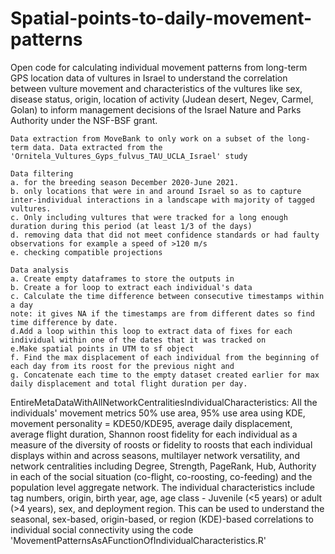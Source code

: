 # Spatial-points-to-daily-movement-patterns

Open code for calculating individual movement patterns from long-term GPS location data of vultures in Israel to understand the correlation between vulture movement and characteristics of the vultures like sex, disease status, origin, location of activity (Judean desert, Negev, Carmel, Golan) to inform management decisions of the Israel Nature and Parks Authority under the NSF-BSF grant.

    Data extraction from MoveBank to only work on a subset of the long-term data. Data extracted from the 'Ornitela_Vultures_Gyps_fulvus_TAU_UCLA_Israel' study

    Data filtering 
    a. for the breeding season December 2020-June 2021. 
    b. only locations that were in and around Israel so as to capture inter-individual interactions in a landscape with majority of tagged vultures. 
    c. Only including vultures that were tracked for a long enough duration during this period (at least 1/3 of the days) 
    d. removing data that did not meet confidence standards or had faulty observations for example a speed of >120 m/s
    e. checking compatible projections

    Data analysis 
    a. Create empty dataframes to store the outputs in
    b. Create a for loop to extract each individual's data
    c. Calculate the time difference between consecutive timestamps within a day 
    note: it gives NA if the timestamps are from different dates so find time difference by date.
    d.Add a loop within this loop to extract data of fixes for each individual within one of the dates that it was tracked on
    e.Make spatial points in UTM to sf object
    f. Find the max displacement of each individual from the beginning of each day from its roost for the previous night and
    g. Concatenate each time to the empty dataset created earlier for max daily displacement and total flight duration per day.
    
    
    
  EntireMetaDataWithAllNetworkCentralitiesIndividualCharacteristics:
  All the individuals' movement metrics 50% use area, 95% use area using KDE, movement personality = KDE50/KDE95, average daily displacement, average flight duration, Shannon roost fidelity for each individual as a measure of the diversity of roosts or fidelity to roosts that each individual displays within and across seasons,  multilayer network versatility, and network centralities including Degree, Strength, PageRank, Hub, Authority in each of the social situation (co-flight, co-roosting, co-feeding) and the population level aggregate network. The individual characteristics include tag numbers, origin, birth year, age, age class - Juvenile (<5 years) or adult (>4 years), sex, and deployment region. This can be used to understand the seasonal, sex-based, origin-based, or region (KDE)-based correlations to individual social connectivity using the code 'MovementPatternsAsAFunctionOfIndividualCharacteristics.R'
    
    
